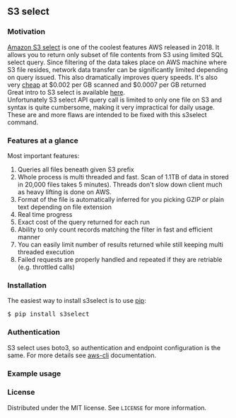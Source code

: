 ## S3 select

### Motivation
[Amazon S3 select](https://docs.aws.amazon.com/AmazonS3/latest/dev/s3-glacier-select-sql-reference-select.html) is one of the coolest features AWS released in 2018. It allows you to return only subset of file contents from S3 using limited SQL select query. Since filtering of the data takes place on AWS machine where S3 file resides, network data transfer can be significantly limited depending on query issued. This also dramatically improves query speeds. It's also very [cheap](https://aws.amazon.com/s3/pricing/#Request_pricing_.28varies_by_region.29) at $0.002 per GB scanned and $0.0007 per GB returned<br>
Great intro to S3 select is available [here](https://www.youtube.com/watch?v=uxcyoc6uaLM).<br>
Unfortunately S3 select API query call is limited to only one file on S3 and syntax is quite cumbersome, making it very impractical for daily usage. These are and more flaws are intended to be fixed with this s3select command.    

### Features at a glance
Most important features:
 1) Queries all files beneath given S3 prefix
 2) Whole process is multi threaded and fast. Scan of 1.1TB of data in stored in 20,000 files takes 5 minutes). Threads don't slow down client much as heavy lifting is done on AWS.
 3) Format of the file is automatically inferred for you picking GZIP or plain text depending on file extension 
 4) Real time progress
 5) Exact cost of the query returned for each run
 6) Ability to only count records matching the filter in fast and efficient manner
 7) You can easily limit number of results returned while still keeping multi threaded execution
 8) Failed requests are properly handled and repeated if they are retriable (e.g. throttled calls) 

### Installation
The easiest way to install s3select is to use [pip](http://www.pip-installer.org/en/latest/):
<pre>
$ pip install s3select
</pre>

### Authentication

S3 select uses boto3, so authentication and endpoint configuration is the same. For more details see [aws-cli](https://github.com/aws/aws-cli#getting-started) documentation.
 
### Example usage


### License

Distributed under the MIT license. See `LICENSE` for more information.

